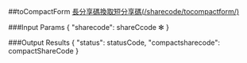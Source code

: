 ##toCompactForm
[長分享碼換取短分享碼(/sharecode/tocompactform/)](https://creative.asuscloud.com/content/index.jsp?p=share&index=5&len=14&id=11&cid=12)

###Input Params
	{
		"sharecode": shareCcode ✻
	}

###Output Results
	{
		"status": statusCode,
		"compactsharecode": compactShareCode
	}